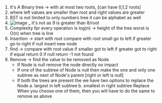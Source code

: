 1. It's A Binary tree -> with at most two roots, [can have 0,1,2 roots]
2. where left values are smaller than root and right values are greater
3. BST is not limited to only numbers tree it can be alphabet as well
4. ![image](https://github.com/sharayu134/Notes/assets/43854821/24157ed9-9114-4830-8d51-20b23abe205d)  _  it's not as 9 is greater than 8/root
5. Complexity fpr every operation  is log(n) -> height of the tree worst is O(n) when tree is line
6. Insertion -> start with root compare with root small go to left if greater go to right if null insert new node
7. find -> compare with root value if smaller got to left if greater got to right if equal return 0 if null return -1 not found
8. Remove -> find the value to be removed as Node
   * If Node is null remove the node directly no impact
   * If one of the subtree of Node is null then make the one and only one subtree as next of Node's parent [right or left is null]
   * If both the trees are present the we have two options to replace the Node
    a. largest in left subtree
    b. smallest in right subtree
    Replace When you choose one of them, then you will have to do the same to remove as above 

